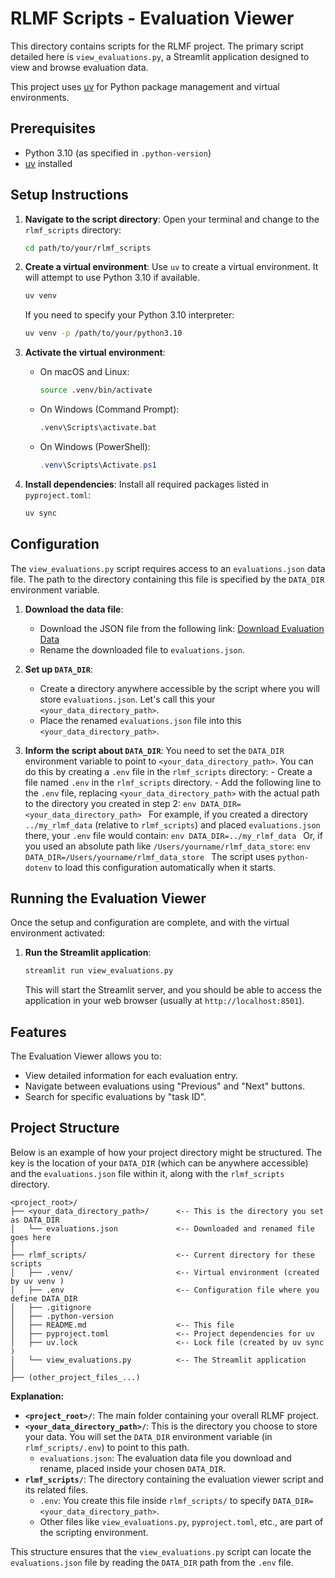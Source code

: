 # RLMF Scripts - Evaluation Viewer

This directory contains scripts for the RLMF project. The primary script detailed here is `view_evaluations.py`, a Streamlit application designed to view and browse evaluation data.

This project uses [uv](https://astral.sh/uv) for Python package management and virtual environments.

## Prerequisites

- Python 3.10 (as specified in `.python-version`)
- [uv](https://astral.sh/uv) installed

## Setup Instructions

1.  **Navigate to the script directory**:
    Open your terminal and change to the `rlmf_scripts` directory:

    ```bash
    cd path/to/your/rlmf_scripts
    ```

2.  **Create a virtual environment**:
    Use `uv` to create a virtual environment. It will attempt to use Python 3.10 if available.

    ```bash
    uv venv
    ```

    If you need to specify your Python 3.10 interpreter:

    ```bash
    uv venv -p /path/to/your/python3.10
    ```

3.  **Activate the virtual environment**:

    - On macOS and Linux:
      ```bash
      source .venv/bin/activate
      ```
    - On Windows (Command Prompt):
      ```bash
      .venv\Scripts\activate.bat
      ```
    - On Windows (PowerShell):
      ```powershell
      .venv\Scripts\Activate.ps1
      ```

4.  **Install dependencies**:
    Install all required packages listed in `pyproject.toml`:
    ```bash
    uv sync
    ```

## Configuration

The `view_evaluations.py` script requires access to an `evaluations.json` data file. The path to the directory containing this file is specified by the `DATA_DIR` environment variable.

1.  **Download the data file**:

    - Download the JSON file from the following link:
      [Download Evaluation Data](https://bytedance.larkoffice.com/drive/folder/Rh8QfxDL4lvozld19cVcf5Vgn8e?from=from_copylink)
    - Rename the downloaded file to `evaluations.json`.

2.  **Set up `DATA_DIR`**:

    - Create a directory anywhere accessible by the script where you will store `evaluations.json`. Let's call this your `<your_data_directory_path>`.
    - Place the renamed `evaluations.json` file into this `<your_data_directory_path>`.

3.  **Inform the script about `DATA_DIR`**:
    You need to set the `DATA_DIR` environment variable to point to `<your_data_directory_path>`. You can do this by creating a `.env` file in the `rlmf_scripts` directory: - Create a file named `.env` in the `rlmf_scripts` directory. - Add the following line to the `.env` file, replacing `<your_data_directory_path>` with the actual path to the directory you created in step 2:
    `env
DATA_DIR=<your_data_directory_path>
`
    For example, if you created a directory `../my_rlmf_data` (relative to `rlmf_scripts`) and placed `evaluations.json` there, your `.env` file would contain:
    `env
DATA_DIR=../my_rlmf_data
`
    Or, if you used an absolute path like `/Users/yourname/rlmf_data_store`:
    `env
DATA_DIR=/Users/yourname/rlmf_data_store
`
    The script uses `python-dotenv` to load this configuration automatically when it starts.

## Running the Evaluation Viewer

Once the setup and configuration are complete, and with the virtual environment activated:

1.  **Run the Streamlit application**:
    ```bash
    streamlit run view_evaluations.py
    ```
    This will start the Streamlit server, and you should be able to access the application in your web browser (usually at `http://localhost:8501`).

## Features

The Evaluation Viewer allows you to:

- View detailed information for each evaluation entry.
- Navigate between evaluations using "Previous" and "Next" buttons.
- Search for specific evaluations by "task ID".

## Project Structure

Below is an example of how your project directory might be structured. The key is the location of your `DATA_DIR` (which can be anywhere accessible) and the `evaluations.json` file within it, along with the `rlmf_scripts` directory.

```
<project_root>/
├── <your_data_directory_path>/      <-- This is the directory you set as DATA_DIR
│   └── evaluations.json             <-- Downloaded and renamed file goes here
│
├── rlmf_scripts/                    <-- Current directory for these scripts
│   ├── .venv/                       <-- Virtual environment (created by uv venv )
│   ├── .env                         <-- Configuration file where you define DATA_DIR
│   ├── .gitignore
│   ├── .python-version
│   ├── README.md                    <-- This file
│   ├── pyproject.toml               <-- Project dependencies for uv
│   ├── uv.lock                      <-- Lock file (created by uv sync )
│   └── view_evaluations.py          <-- The Streamlit application
│
├── (other_project_files_...)
```

**Explanation:**

- **`<project_root>/`**: The main folder containing your overall RLMF project.
- **`<your_data_directory_path>/`**: This is the directory you choose to store your data. You will set the `DATA_DIR` environment variable (in `rlmf_scripts/.env`) to point to this path.
  - `evaluations.json`: The evaluation data file you download and rename, placed inside your chosen `DATA_DIR`.
- **`rlmf_scripts/`**: The directory containing the evaluation viewer script and its related files.
  - `.env`: You create this file inside `rlmf_scripts/` to specify `DATA_DIR=<your_data_directory_path>`.
  - Other files like `view_evaluations.py`, `pyproject.toml`, etc., are part of the scripting environment.

This structure ensures that the `view_evaluations.py` script can locate the `evaluations.json` file by reading the `DATA_DIR` path from the `.env` file.
